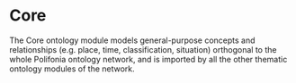 # Core

The Core ontology module models general-purpose concepts and relationships (e.g. place, time, classification, situation) orthogonal to the whole Polifonia ontology network, and is imported by all the other thematic ontology modules of the network.
